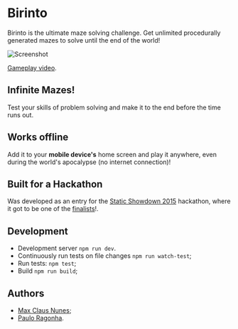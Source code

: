 # Birinto

Birinto is the ultimate maze solving challenge. Get unlimited procedurally generated mazes to solve until the end of the world!

![Screenshot](https://raw.githubusercontent.com/macaco-maluco/birinto/master/screenshot.jpg)

[Gameplay video](https://www.youtube.com/watch?v=5Z04I65kDSI).

## Infinite Mazes!

Test your skills of problem solving and make it to the end before the time runs out.

## Works offline

Add it to your **mobile device's** home screen and play it anywhere, even during the world's apocalypse (no internet connection)!

## Built for a Hackathon

Was developed as an entry for the [Static Showdown 2015](http://2015.staticshowdown.com/teams/macaco-maluco) hackathon, where it got to be one of the [finalists](http://2015.staticshowdown.com/winners)!.

## Development

* Development server `npm run dev`.
* Continuously run tests on file changes `npm run watch-test`;
* Run tests: `npm test`;
* Build `npm run build`;

## Authors

* [Max Claus Nunes](https://github.com/maxcnunes);
* [Paulo Ragonha](https://github.com/pirelenito).
